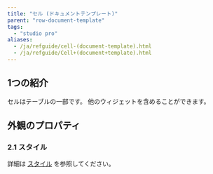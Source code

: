```yaml
---
title: "セル (ドキュメントテンプレート)"
parent: "row-document-template"
tags:
  - "studio pro"
aliases:
  - /ja/refguide/cell-(document-template).html
  - /ja/refguide/Cell+(document+template).html
---
```


## 1つの紹介

セルはテーブルの一部です。 他のウィジェットを含めることができます。

## 外観のプロパティ

### 2.1 スタイル

詳細は [スタイル](style) を参照してください。
